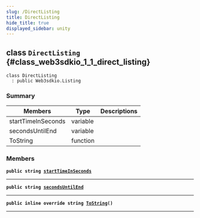 ```yaml
---
slug: /DirectListing
title: DirectListing
hide_title: true
displayed_sidebar: unity
---
```


## class `DirectListing` {#class_web3sdkio_1_1_direct_listing}

```
class DirectListing
  : public Web3sdkio.Listing
```

### Summary

| Members            | Type     | Descriptions |
| ------------------ | -------- | ------------ |
| startTimeInSeconds | variable |              |
| secondsUntilEnd    | variable |              |
| ToString           | function |              |

### Members

**`public string `[`startTimeInSeconds`](#class_web3sdkio_1_1_direct_listing_1a9c0ed51e62bd3ca4d0dd2e632b2442a1)**

---

**`public string `[`secondsUntilEnd`](#class_web3sdkio_1_1_direct_listing_1a1019bce8048c7c4146df0f4e6efc0526)**

---

**`public inline override string `[`ToString`](#class_web3sdkio_1_1_direct_listing_1a7a9ec2d57a4dda0f1a385142ae76dc81)`()`**

---
